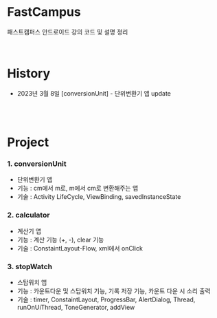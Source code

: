 # FastCampus
패스트캠퍼스 안드로이드 강의 코드 및 설명 정리 

<br>

# History
- 2023년 3월 8일 [conversionUnit] - 단위변환기 앱 update

<br><br>

# Project
### 1. conversionUnit
- 단위변환기 앱
- 기능 : cm에서 m로, m에서 cm로 변환해주는 앱
- 기술 : Activity LifeCycle, ViewBinding, savedInstanceState

### 2. calculator
- 계산기 앱
- 기능 : 계산 기능 (+, -), clear 기능
- 기술 : ConstaintLayout-Flow, xml에서 onClick

### 3. stopWatch
- 스탑워치 앱
- 기능 : 카운트다운 및 스탑워치 기능, 기록 저장 기능, 카운트 다운 시 소리 출력
- 기술 : timer, ConstaintLayout, ProgressBar, AlertDialog, Thread, runOnUiThread, ToneGenerator, addView

